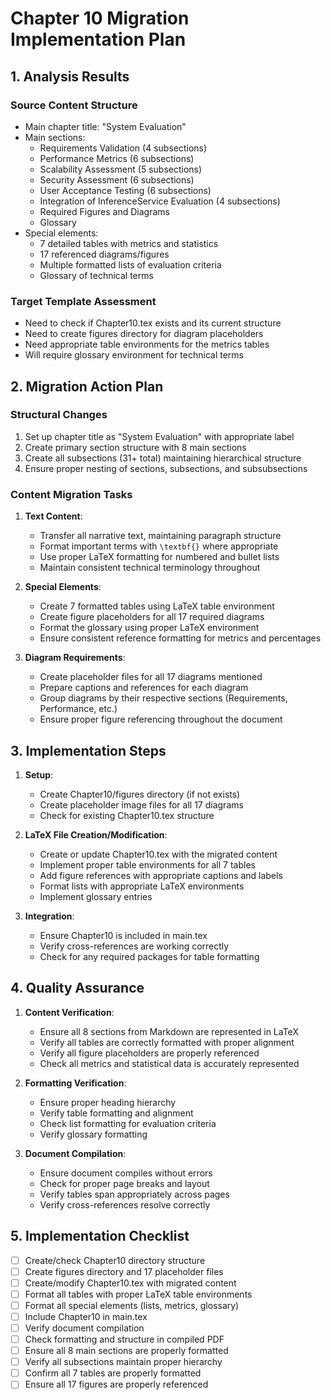 # Chapter 10 Migration Implementation Plan

## 1. Analysis Results

### Source Content Structure
- Main chapter title: "System Evaluation"
- Main sections:
  - Requirements Validation (4 subsections)
  - Performance Metrics (6 subsections)
  - Scalability Assessment (5 subsections)
  - Security Assessment (6 subsections)
  - User Acceptance Testing (6 subsections)
  - Integration of InferenceService Evaluation (4 subsections)
  - Required Figures and Diagrams
  - Glossary
- Special elements:
  - 7 detailed tables with metrics and statistics
  - 17 referenced diagrams/figures
  - Multiple formatted lists of evaluation criteria
  - Glossary of technical terms

### Target Template Assessment
- Need to check if Chapter10.tex exists and its current structure
- Need to create figures directory for diagram placeholders
- Need appropriate table environments for the metrics tables
- Will require glossary environment for technical terms

## 2. Migration Action Plan

### Structural Changes
1. Set up chapter title as "System Evaluation" with appropriate label
2. Create primary section structure with 8 main sections
3. Create all subsections (31+ total) maintaining hierarchical structure
4. Ensure proper nesting of sections, subsections, and subsubsections

### Content Migration Tasks
1. **Text Content**:
   - Transfer all narrative text, maintaining paragraph structure
   - Format important terms with `\textbf{}` where appropriate
   - Use proper LaTeX formatting for numbered and bullet lists
   - Maintain consistent technical terminology throughout

2. **Special Elements**:
   - Create 7 formatted tables using LaTeX table environment
   - Create figure placeholders for all 17 required diagrams
   - Format the glossary using proper LaTeX environment
   - Ensure consistent reference formatting for metrics and percentages

3. **Diagram Requirements**:
   - Create placeholder files for all 17 diagrams mentioned
   - Prepare captions and references for each diagram
   - Group diagrams by their respective sections (Requirements, Performance, etc.)
   - Ensure proper figure referencing throughout the document

## 3. Implementation Steps

1. **Setup**:
   - Create Chapter10/figures directory (if not exists)
   - Create placeholder image files for all 17 diagrams
   - Check for existing Chapter10.tex structure

2. **LaTeX File Creation/Modification**:
   - Create or update Chapter10.tex with the migrated content
   - Implement proper table environments for all 7 tables
   - Add figure references with appropriate captions and labels
   - Format lists with appropriate LaTeX environments
   - Implement glossary entries

3. **Integration**:
   - Ensure Chapter10 is included in main.tex
   - Verify cross-references are working correctly
   - Check for any required packages for table formatting

## 4. Quality Assurance

1. **Content Verification**:
   - Ensure all 8 sections from Markdown are represented in LaTeX
   - Verify all tables are correctly formatted with proper alignment
   - Verify all figure placeholders are properly referenced
   - Check all metrics and statistical data is accurately represented

2. **Formatting Verification**:
   - Ensure proper heading hierarchy
   - Verify table formatting and alignment
   - Check list formatting for evaluation criteria
   - Verify glossary formatting

3. **Document Compilation**:
   - Ensure document compiles without errors
   - Check for proper page breaks and layout
   - Verify tables span appropriately across pages
   - Verify cross-references resolve correctly

## 5. Implementation Checklist

- [ ] Create/check Chapter10 directory structure
- [ ] Create figures directory and 17 placeholder files
- [ ] Create/modify Chapter10.tex with migrated content
- [ ] Format all tables with proper LaTeX table environments
- [ ] Format all special elements (lists, metrics, glossary)
- [ ] Include Chapter10 in main.tex
- [ ] Verify document compilation
- [ ] Check formatting and structure in compiled PDF
- [ ] Ensure all 8 main sections are properly formatted
- [ ] Verify all subsections maintain proper hierarchy
- [ ] Confirm all 7 tables are properly formatted
- [ ] Ensure all 17 figures are properly referenced